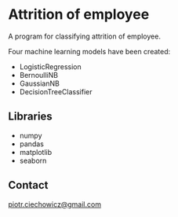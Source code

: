 # Attrition of employee

A program for classifying attrition of employee.

Four machine learning models have been created:

- LogisticRegression
- BernoulliNB
- GaussianNB
- DecisionTreeClassifier

## Libraries

- numpy
- pandas
- matplotlib
- seaborn

## Contact

piotr.ciechowicz@gmail.com
